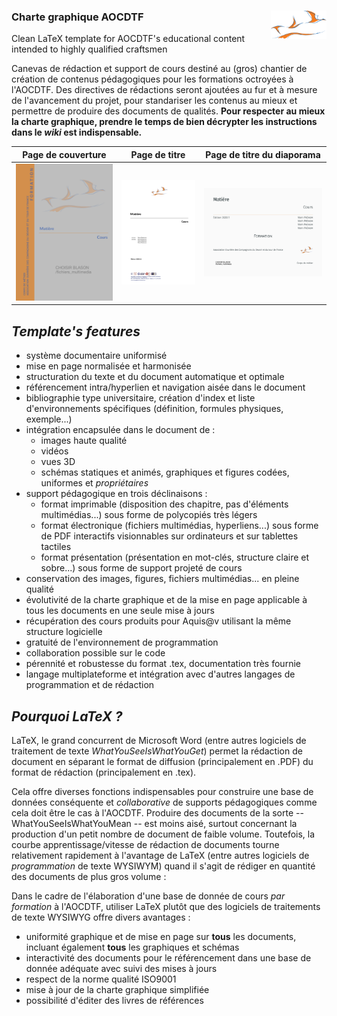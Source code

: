 ### Charte graphique AOCDTF <img src="fichiers_github/logo_compagnons.png" align="right" height="45"/>

Clean LaTeX template for AOCDTF's educational content intended to highly qualified craftsmen

Canevas de rédaction et support de cours destiné au (gros) chantier de création de contenus pédagogiques pour les formations octroyées à l'AOCDTF. Des directives de rédactions seront ajoutées au fur et à mesure de l'avancement du projet, pour standariser les contenus au mieux et permettre de produire des documents de qualités.
**Pour respecter au mieux la charte graphique, prendre le temps de bien décrypter les instructions dans le _wiki_ est indispensable.**

| Page de couverture  | Page de titre | Page de titre du diaporama |
| :------------------: | :------------------: | :------------------: |
| ![Page de couverture](fichiers_github/AOCDTF_page_couverture.png) | ![Page de titre](fichiers_github/AOCDTF_page_titre.png) |![Page de titre du diaporama](fichiers_github/AOCDTF_diaporama_page_titre.png) |

## _Template's features_

- système documentaire uniformisé
- mise en page normalisée et harmonisée
- structuration du texte et du document automatique et optimale
- référencement intra/hyperlien et navigation aisée dans le document
- bibliographie type universitaire, création d'index et liste d'environnements spécifiques (définition, formules physiques, exemple...)
- intégration encapsulée dans le document de :
	- images haute qualité
	- vidéos
	- vues 3D
	- schémas statiques et animés, graphiques et figures codées, uniformes et _propriétaires_
- support pédagogique en trois déclinaisons :
	- format imprimable (disposition des chapitre, pas d'éléments multimédias...) sous forme de polycopiés très légers
	- format électronique (fichiers multimédias, hyperliens...) sous forme de PDF interactifs visionnables sur ordinateurs et sur tablettes tactiles
	- format présentation (présentation en mot-clés, structure claire et sobre...) sous forme de support projeté de cours
- conservation des images, figures, fichiers multimédias... en pleine qualité
- évolutivité de la charte graphique et de la mise en page applicable à tous les documents en une seule mise à jours
- récupération des cours produits pour Aquis@v utilisant la même structure logicielle
- gratuité de l'environnement de programmation
- collaboration possible sur le code
- pérennité et robustesse du format .tex, documentation très fournie
- langage multiplateforme et intégration avec d'autres langages de programmation et de rédaction

## _Pourquoi LaTeX ?_

LaTeX, le grand concurrent de Microsoft Word (entre autres logiciels de traitement de texte _WhatYouSeeIsWhatYouGet_) permet la rédaction de document en séparant le format de diffusion (principalement en .PDF) du format de rédaction (principalement en .tex). 

Cela offre diverses fonctions indispensables pour construire une base de données conséquente et _collaborative_ de supports pédagogiques comme cela doit être le cas à l'AOCDTF.
Produire des documents de la sorte -- WhatYouSeeIsWhatYouMean -- est moins aisé, surtout concernant la production d'un petit nombre de document de faible volume. Toutefois, la courbe apprentissage/vitesse de rédaction de documents tourne relativement rapidement à l'avantage de LaTeX (entre autres logiciels de _programmation_ de texte WYSIWYM) quand il s'agit de rédiger en quantité des documents de plus gros volume :

[](fichiers_github/courbe_word_latex.png)

Dans le cadre de l'élaboration d'une base de donnée de cours _par formation_ à l'AOCDTF, utiliser LaTeX plutôt que des logiciels de traitements de texte WYSIWYG offre divers avantages :
- uniformité graphique et de mise en page sur **tous** les documents, incluant également **tous** les graphiques et schémas
- interactivité des documents pour le référencement dans une base de donnée adéquate avec suivi des mises à jours
- respect de la norme qualité ISO9001
- mise à jour de la charte graphique simplifiée
- possibilité d'éditer des livres de références
